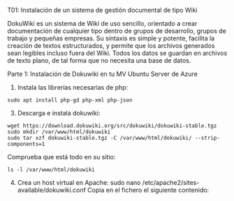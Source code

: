 T01: Instalación de un sistema de gestión documental de tipo Wiki

DokuWiki es un sistema de Wiki de uso sencillo, orientado a crear documentación de
cualquier tipo dentro de grupos de desarrollo, grupos de trabajo y pequeñas empresas. Su
sintaxis es simple y potente, facilita la creación de textos estructurados, y permite que los
archivos generados sean legibles incluso fuera del Wiki. Todos los datos se guardan en
archivos de texto plano, de tal forma que no necesita una base de datos.

Parte 1: Instalación de Dokuwiki en tu MV Ubuntu Server de Azure

1. Instala las librerías necesarias de php:
```
sudo apt install php-gd php-xml php-json
```

3. Descarga e instala dokuwiki:
```
wget https://download.dokuwiki.org/src/dokuwiki/dokuwiki-stable.tgz
sudo mkdir /var/www/html/dokuwiki
sudo tar xzf dokuwiki-stable.tgz -C /var/www/html/dokuwiki/ --strip-components=1
```

Comprueba que está todo en su sitio: 
```
ls -l /var/www/html/dokuwiki
```


4. Crea un host virtual en Apache:
sudo nano /etc/apache2/sites-available/dokuwiki.conf
Copia en el fichero el siguiente contenido:
